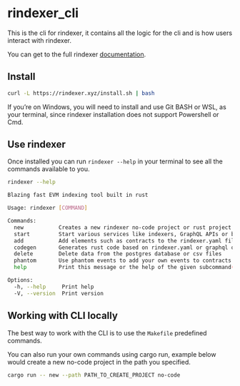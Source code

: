 # rindexer_cli

This is the cli for rindexer, it contains all the logic for the cli and is how users interact with rindexer.

You can get to the full rindexer [documentation](https://rindexer.xyz/docs/introduction/installation).

## Install

```bash
curl -L https://rindexer.xyz/install.sh | bash
```

If you’re on Windows, you will need to install and use Git BASH or WSL, as your terminal,
since rindexer installation does not support Powershell or Cmd.

## Use rindexer

Once installed you can run `rindexer --help` in your terminal to see all the commands available to you.

```bash
rindexer --help
```

```bash
Blazing fast EVM indexing tool built in rust

Usage: rindexer [COMMAND]

Commands:
  new           Creates a new rindexer no-code project or rust project
  start         Start various services like indexers, GraphQL APIs or both together
  add           Add elements such as contracts to the rindexer.yaml file
  codegen       Generates rust code based on rindexer.yaml or graphql queries
  delete        Delete data from the postgres database or csv files
  phantom       Use phantom events to add your own events to contracts
  help          Print this message or the help of the given subcommand(s)

Options:
  -h, --help     Print help
  -V, --version  Print version
```

## Working with CLI locally

The best way to work with the CLI is to use the `Makefile` predefined commands.

You can also run your own commands using cargo run, example below would create a new no-code project in the path you specified.

```bash
cargo run -- new --path PATH_TO_CREATE_PROJECT no-code
```
